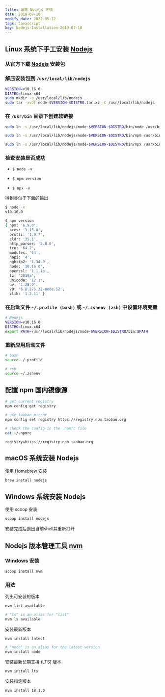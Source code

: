 ```yaml
---
title: 设置 Nodejs 环境
date: 2019-07-10
modify_date: 2022-05-12
tags: Javascript
key: Nodejs-Installation-2019-07-10
---
```


## Linux 系统下手工安装 [Nodejs](https://github.com/nodejs/help/wiki/Installation)

### 从官方下载 [Nodejs](https://nodejs.org/zh-cn/download/) 安装包

### 解压安装包到 `/usr/local/lib/nodejs`

```bash
VERSION=v10.16.0
DISTRO=linux-x64
sudo mkdir -p /usr/local/lib/nodejs
sudo tar -xvJf node-$VERSION-$DISTRO.tar.xz -C /usr/local/lib/nodejs
```

<!--more-->

### 在 `/usr/bin` 目录下创建软链接

```bash
sudo ln -s /usr/local/lib/nodejs/node-$VERSION-$DISTRO/bin/node /usr/bin/node

sudo ln -s /usr/local/lib/nodejs/node-$VERSION-$DISTRO/bin/npm /usr/bin/npm

sudo ln -s /usr/local/lib/nodejs/node-$VERSION-$DISTRO/bin/npx /usr/bin/npx
```

### 检查安装是否成功

- `$ node -v`

- `$ npm version`
  
- `$ npx -v`

得到类似于下面的输出

```bash
$ node -v
v10.16.0

$ npm version
{ npm: '6.9.0',
  ares: '1.15.0',
  brotli: '1.0.7',
  cldr: '35.1',
  http_parser: '2.8.0',
  icu: '64.2',
  modules: '64',
  napi: '4',
  nghttp2: '1.34.0',
  node: '10.16.0',
  openssl: '1.1.1b',
  tz: '2019a',
  unicode: '12.1',
  uv: '1.28.0',
  v8: '6.8.275.32-node.52',
  zlib: '1.2.11' }
```

### 在启动文件 `~/.profile (bash)` 或 `~/.zshenv (zsh)` 中设置环境变量

```bash
# Nodejs
VERSION=v10.16.0
DISTRO=linux-x64
export PATH=/usr/local/lib/nodejs/node-$VERSION-$DISTRO/bin:$PATH
```

### 重新应用启动文件

```bash
# bash
source ~/.profile

# zsh
source ~/.zshenv
```

## 配置 npm 国内镜像源

```bash
# get current registry
npm config get registry

# use taobao mirror
npm config set registry https://registry.npm.taobao.org

# check the config in the .npmrc file
cat ~/.npmrc
```

```text
registry=https://registry.npm.taobao.org
```

## macOS 系统安装 Nodejs

使用 Homebrew 安装

```bash
brew install nodejs
```

## Windows 系统安装 Nodejs

使用 scoop 安装

```bash
scoop install nodejs
```

安装完成后退出当前shell并重新打开

## Nodejs 版本管理工具 [nvm](https://github.com/nvm-sh/nvm)

### Windows 安装

```bash
scoop install nvm
```

### 用法

列出可安装的版本

```bash
nvm list available

# "ls" is an alias for "list"
nvm ls available

```

安装最新版本

```bash
nvm install latest

# "node" is an alias for the latest version
nvm install node
```

安装最新长期支持 (LTS) 版本

```bash
nvm install lts
```

安装指定版本

```bash
nvm install 18.1.0
```
